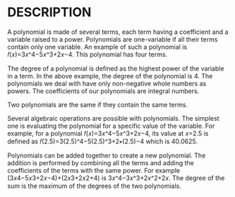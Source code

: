 # DESCRIPTION
A polynomial is made of several terms, each term having a coefficient and a variable raised to a power. 
Polynomials are one-variable if all their terms contain only one variable. An example of such a polynomial is 𝑓(𝑥)=3𝑥^4−5𝑥^3+2𝑥−4. This polynomial has four terms.

The degree of a polynomial is defined as the highest power of the variable in a term. In the above example, the degree of the polynomial is 4. 
The polynomials we deal with have only non-negative whole numbers as powers. The coefficients of our polynomials are integral numbers.

Two polynomials are the same if they contain the same terms.

Several algebraic operations are possible with polynomials. The simplest one is evaluating the polynomial for a specific value of the variable. 
For example, for a polynomial 𝑓(𝑥)=3𝑥^4−5𝑥^3+2𝑥−4, its value at 𝑥=2.5 is defined as 𝑓(2.5)=3(2.5)^4−5(2.5)^3+2∗(2.5)−4 which is 40.0625.

Polynomials can be added together to create a new polynomial. 
The addition is performed by combining all the terms and adding the coefficients of the terms with the same power. 
For example (3𝑥4−5𝑥3+2𝑥−4)+(2𝑥3+2𝑥2+4) is 3𝑥^4−3𝑥^3+2𝑥^2+2𝑥. The degree of the sum is the maximum of the degrees of the two polynomials.
